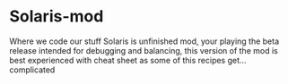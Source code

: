 # Solaris-mod
Where we code our stuff
Solaris is unfinished mod, your playing the beta release intended for debugging and balancing, this version of the mod is best experienced with cheat sheet as some of this recipes get... complicated
